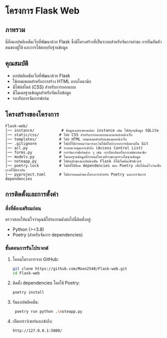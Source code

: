 # โครงการ Flask Web

## ภาพรวม
นี่คือแอปพลิเคชันเว็บที่พัฒนาด้วย Flask ซึ่งมีโครงสร้างที่เป็นระบบสำหรับจัดการคำขอ การยืนยันตัวตนของผู้ใช้ และการโต้ตอบกับฐานข้อมูล

## คุณสมบัติ
- แอปพลิเคชันเว็บที่พัฒนาด้วย Flask
- ใช้เทมเพลตสำหรับการสร้าง HTML แบบไดนามิก
- มีไฟล์สไตล์ (CSS) สำหรับการออกแบบ
- มีโมเดลฐานข้อมูลสำหรับจัดเก็บข้อมูล
- รองรับการจัดการฟอร์ม

## โครงสร้างของโครงการ
```
Flask-web/
│── instance/            # ข้อมูลเฉพาะของแต่ละ instance เช่น ไฟล์ฐานข้อมูล SQLite
│── static/css/         # ไฟล์ CSS สำหรับการออกแบบและตกแต่งหน้าเว็บ
│── templates/          # ไฟล์ HTML เทมเพลตสำหรับแสดงผลหน้าเว็บ
│── .gitignore          # ไฟล์ที่ใช้กำหนดว่าควรละเว้นไฟล์ใดบ้างจากการติดตามใน Git
│── acl.py              # ระบบควบคุมการเข้าถึง (Access Control List)
│── forms.py            # การจัดการฟอร์มต่าง ๆ เช่น การล็อกอินหรือการสมัครสมาชิก
│── models.py           # โมเดลฐานข้อมูลที่กำหนดโครงสร้างของตารางในฐานข้อมูล
│── noteapp.py          # ไฟล์หลักของแอปพลิเคชัน Flask ที่ใช้เริ่มต้นเซิร์ฟเวอร์
│── poetry.lock         # ไฟล์ที่ใช้ล็อค dependencies ของ Poetry เพื่อให้แน่ใจว่าแพ็กเกจที่ใช้ตรงกัน
│── pyproject.toml      # ไฟล์กำหนดค่าของโครงการสำหรับ Poetry และการจัดการ dependencies
```

## การติดตั้งและการตั้งค่า
### สิ่งที่ต้องเตรียมก่อน
ตรวจสอบให้แน่ใจว่าคุณมีโปรแกรมดังต่อไปนี้ติดตั้งอยู่:
- Python (>=3.8)
- Poetry (สำหรับจัดการ dependencies)

### ขั้นตอนการรันโปรเจกต์
1. โคลนโครงการจาก GitHub:
   ```sh
   git clone https://github.com/Moon2548/Flask-web.git
   cd Flask-web
   ```
2. ติดตั้ง dependencies โดยใช้ Poetry:
   ```sh
   poetry install
   ```
3. รันแอปพลิเคชัน:
   ```sh
    poetry run python .\noteapp.py
   ```
4. เปิดเบราว์เซอร์และเข้าถึง:
   ```
   http://127.0.0.1:5000/
   ```